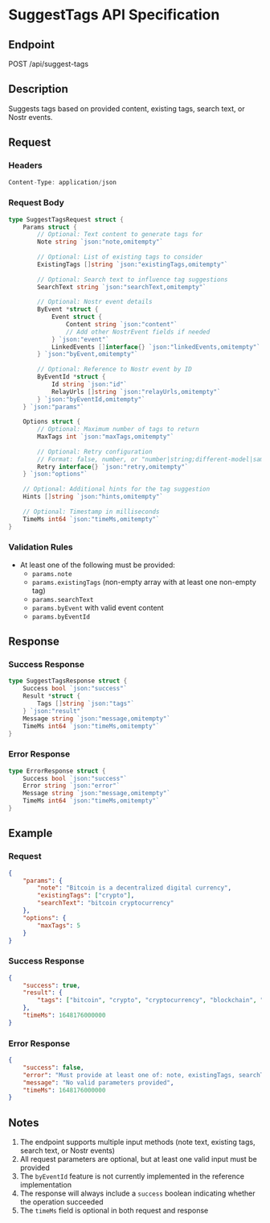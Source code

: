 # SuggestTags API Specification

## Endpoint
POST /api/suggest-tags

## Description
Suggests tags based on provided content, existing tags, search text, or Nostr events.

## Request

### Headers
```go
Content-Type: application/json
```

### Request Body
```go
type SuggestTagsRequest struct {
    Params struct {
        // Optional: Text content to generate tags for
        Note string `json:"note,omitempty"`
        
        // Optional: List of existing tags to consider
        ExistingTags []string `json:"existingTags,omitempty"`
        
        // Optional: Search text to influence tag suggestions
        SearchText string `json:"searchText,omitempty"`
        
        // Optional: Nostr event details
        ByEvent *struct {
            Event struct {
                Content string `json:"content"`
                // Add other NostrEvent fields if needed
            } `json:"event"`
            LinkedEvents []interface{} `json:"linkedEvents,omitempty"`
        } `json:"byEvent,omitempty"`
        
        // Optional: Reference to Nostr event by ID
        ByEventId *struct {
            Id string `json:"id"`
            RelayUrls []string `json:"relayUrls,omitempty"`
        } `json:"byEventId,omitempty"`
    } `json:"params"`
    
    Options struct {
        // Optional: Maximum number of tags to return
        MaxTags int `json:"maxTags,omitempty"`
        
        // Optional: Retry configuration
        // Format: false, number, or "number|string;different-model|same-model"
        Retry interface{} `json:"retry,omitempty"`
    } `json:"options"`
    
    // Optional: Additional hints for the tag suggestion
    Hints []string `json:"hints,omitempty"`
    
    // Optional: Timestamp in milliseconds
    TimeMs int64 `json:"timeMs,omitempty"`
}
```

### Validation Rules
- At least one of the following must be provided:
  - `params.note`
  - `params.existingTags` (non-empty array with at least one non-empty tag)
  - `params.searchText`
  - `params.byEvent` with valid event content
  - `params.byEventId`

## Response

### Success Response
```go
type SuggestTagsResponse struct {
    Success bool `json:"success"`
    Result *struct {
        Tags []string `json:"tags"`
    } `json:"result"`
    Message string `json:"message,omitempty"`
    TimeMs int64 `json:"timeMs,omitempty"`
}
```

### Error Response
```go
type ErrorResponse struct {
    Success bool `json:"success"`
    Error string `json:"error"`
    Message string `json:"message,omitempty"`
    TimeMs int64 `json:"timeMs,omitempty"`
}
```

## Example

### Request
```json
{
    "params": {
        "note": "Bitcoin is a decentralized digital currency",
        "existingTags": ["crypto"],
        "searchText": "bitcoin cryptocurrency"
    },
    "options": {
        "maxTags": 5
    }
}
```

### Success Response
```json
{
    "success": true,
    "result": {
        "tags": ["bitcoin", "crypto", "cryptocurrency", "blockchain", "btc"]
    },
    "timeMs": 1648176000000
}
```

### Error Response
```json
{
    "success": false,
    "error": "Must provide at least one of: note, existingTags, searchText or byEvent/byEventId",
    "message": "No valid parameters provided",
    "timeMs": 1648176000000
}
```

## Notes
1. The endpoint supports multiple input methods (note text, existing tags, search text, or Nostr events)
2. All request parameters are optional, but at least one valid input must be provided
3. The `byEventId` feature is not currently implemented in the reference implementation
4. The response will always include a `success` boolean indicating whether the operation succeeded
5. The `timeMs` field is optional in both request and response
